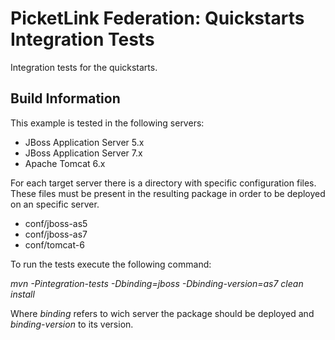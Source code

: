 # PicketLink Federation: Quickstarts Integration Tests #
 
Integration tests for the quickstarts.

## Build Information ##

This example is tested in the following servers:

+ JBoss Application Server 5.x
+ JBoss Application Server 7.x
+ Apache Tomcat 6.x

For each target server there is a directory with specific configuration files. These files must be present in the resulting package in order to be deployed on an specific server.

+ conf/jboss-as5
+ conf/jboss-as7
+ conf/tomcat-6

To run the tests execute the following command:

*mvn -Pintegration-tests -Dbinding=jboss -Dbinding-version=as7 clean install*

Where *binding* refers to wich server the package should be deployed and *binding-version* to its version.
